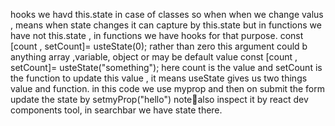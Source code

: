 hooks
we havd this.state in case of classes so when 
when we change valus , means when state changes it can
capture by this.state but in functions we have not 
this.state , in functions we have hooks for that 
purpose.
const [count , setCount]= usteState(0);
rather than zero this argument could b anything 
array ,variable, object or may be default value
const [count , setCount]= usteState("something");
here count is the value and setCount is the function to update this value , it means useState gives us 
two things value and function.
in this code we use myprop and then on submit the form update the state by setmyProp("hello")
note📝also inspect it by react dev components tool, in searchbar we have state there.